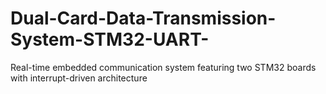 # Dual-Card-Data-Transmission-System-STM32-UART-
Real-time embedded communication system featuring two STM32 boards with interrupt-driven architecture
